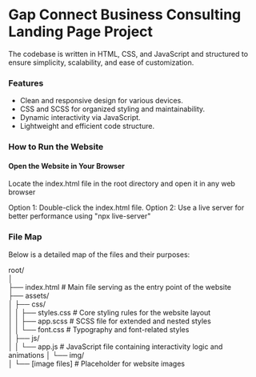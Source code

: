 # Gap Connect Business Consulting Landing Page Project

The codebase is written in HTML, CSS, and JavaScript and structured to ensure simplicity, scalability, and ease of customization.


### Features
- Clean and responsive design for various devices.
- CSS and SCSS for organized styling and maintainability.
- Dynamic interactivity via JavaScript.
- Lightweight and efficient code structure.


### How to Run the Website
#### Open the Website in Your Browser
Locate the index.html file in the root directory and open it in any web browser


Option 1: Double-click the index.html file.
Option 2: Use a live server for better performance using "npx live-server"


### File Map
Below is a detailed map of the files and their purposes:

root/  
│  
├── index.html          # Main file serving as the entry point of the website  
├── assets/  
│   ├── css/  
│   │   ├── styles.css   # Core styling rules for the website layout  
│   │   ├── app.scss     # SCSS file for extended and nested styles  
│   │   └── font.css     # Typography and font-related styles  
│   ├── js/  
│   │   └── app.js       # JavaScript file containing interactivity logic and animations
│   └── img/  
│       └── [image files] # Placeholder for website images  

